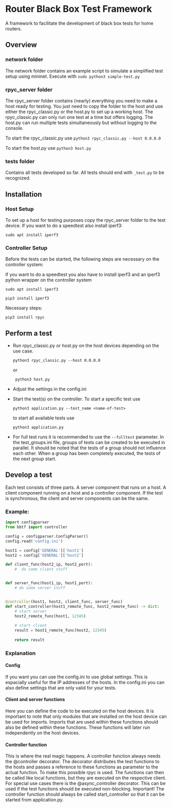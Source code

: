# Router Black Box Test Framework
A framework to facilitate the development of black box tests for home routers.

## Overview

### network folder

The network folder contains an example script to simulate a simplified test setup using mininet.
Execute with `sudo python3 simple-test.py`

### rpyc_server folder

The rpyc_server folder contains (nearly) everything you need to make a host ready for testing.
You just need to copy the folder to the host and use either the rpyc_classic.py or the host.py to set up a working host.
The rpyc_classic.py can only run one test at a time but offers logging. The host.py can run multiple
tests simultaneously but without logging to the console.

To start the rpyc_classic.py use `python3 rpyc_classic.py --host 0.0.0.0`

To start the host.py use `python3 host.py`

### tests folder
Contains all tests developed so far. All tests should end with `_test.py` to be recognized.

## Installation

### Host Setup
To set up a host for testing purposes copy the rpyc_server folder to the test device.
If you want to do a speedtest also install iperf3:

`sudo apt install iperf3`

### Controller Setup
Before the tests can be started, the following steps are necessary on the controller system:

If you want to do a speedtest you also have to install iperf3 and an iperf3 python wrapper on the controller system 

`sudo apt install iperf3`

`pip3 install iperf3`

Necessary steps:

`pip3 install rpyc`

## Perform a test

* Run rpyc_classic.py or host.py on the host devices depending on the use case.

    `python3 rpyc_classic.py --host 0.0.0.0`
    
    or

    ` python3 host.py`

* Adjust the settings in the config.ini
* Start the test(s) on the controller. To start a specific test use
    
    `python3 application.py --test_name <name-of-test>`
  
    to start all available tests use
    
    `python3 application.py`
* For full test runs it is recommended to use the `--fulltest` parameter. In the test_groups.ini file, 
groups of tests can be created to be executed in parallel. It should be noted that the tests of a group should not influence each other. When a group has been completely executed, the tests of the next group start.


## Develop a test

Each test consists of three parts. A server component that runs on a host. A client component running on a host
and a controller component. If the test is synchronous, the client and server components can be the same.

### Example:

```python
import configparser
from bbtf import controller

config = configparser.ConfigParser()
config.read('config.ini')

host1 = config['GENERAL']['host1']
host2 = config['GENERAL']['host2']

def client_func(host2_ip, host2_port):
    #  do some client stuff


def server_func(host1_ip, host1_port):
    # do some server stuff


@controller(host1, host2, client_func, server_func)
def start_controller(host1_remote_func, host2_remote_func) -> dict:
    # start server
    host2_remote_func(host1, 12345)
    
    # start client
    result = host1_remote_func(host2, 12345)
    
    return result
```

### Explanation

#### Config

If you want you can use the config.ini to use global settings. This is espacially
useful for the IP addresses of the hosts. In the config.ini you can also define settings
that are only valid for your tests.

#### Client and server functions

Here you can define the code to be executed on the host devices. It is important to note that
only modules that are installed on the host device can be used for imports. Imports that are 
used within these functions should also be defined within these functions. These functions
will later run independently on the host devices.

#### Controller function

This is where the real magic happens. A controller function always needs the @controller
decorator. The decorator distributes the test functions to the hosts and passes a reference to these
functions as parameter to the actual function. To make this possible rpyc is used.
The functions can then be called like local functions, but they are executed on the respective 
client. For special use cases there is the @async_controller decorator. This can be used if the test
functions should be executed non-blocking. Important! The controller function should always
be called start_controller so that it can be started from application.py.


